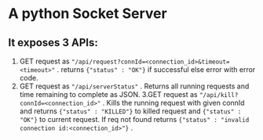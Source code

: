 # A python Socket Server

## It exposes 3 APIs:
1. GET request as `"/api/request?connId=<connection_id>&timeout=<timeout>"` . returns  `{"status" : "OK"}`  if successful else error with error code.
2. GET request as `"/api/serverStatus"` . Returns all running requests and time remaining to complete as JSON.
3.GET request as `"/api/kill?connId=<connection_id>"` . Kills the running request with given connId and returns `{"status" : "KILLED"}`  to killed request and `{"status" : "OK"}` to current request. If req not found returns `{"status" : "invalid connection id:<connection_id>"}` .
